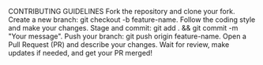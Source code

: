 CONTRIBUTING GUIDELINES
Fork the repository and clone your fork.
Create a new branch: git checkout -b feature-name.
Follow the coding style and make your changes.
Stage and commit: git add . && git commit -m "Your message".
Push your branch: git push origin feature-name.
Open a Pull Request (PR) and describe your changes.
Wait for review, make updates if needed, and get your PR merged!
